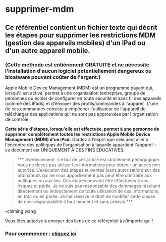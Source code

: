 # supprimer-mdm
## Ce référentiel contient un fichier texte qui décrit les étapes pour supprimer les restrictions MDM (gestion des appareils mobiles) d'un iPad ou d'un autre appareil mobile.
### (Cette méthode est entièrement GRATUITE et ne nécessite l'installation d'aucun logiciel potentiellement dangereux ou bloatware pouvant coûter de l'argent.)


Apple Mobile Device Management (MDM) est un programme payant qui, lorsqu'il est activé, permet à une organisation (entreprise, groupe de personnes ou école) de configurer en toute sécurité et sans fil des appareils (comme des iPads) et d'envoyer des profils/commandes à l'appareil. L'une de ces commandes consiste à empêcher l'utilisateur de l'appareil de télécharger des applications qui ne sont pas approuvées par l'organisation de contrôle.

**Cette série d'étapes, lorsqu'elle est effectuée, permet à une personne de supprimer complètement toutes les restrictions Apple Mobile Device Management (MDM) d'un iPad.** Gardez à l'esprit que cela peut aller à l'encontre des politiques de l'organisation à laquelle appartient l'appareil - ce document est UNIQUEMENT À DES FINS ÉDUCATIVES.

> *** Avertissement : Le but de cet article est strictement pédagogique. Vous ne devez pas utiliser les informations pour obtenir un accès non autorisé. L'exécution des étapes suivantes (sans autorisation) sur des ordinateurs qui ne vous appartiennent pas peut être contraire aux politiques ou aux lois. Ces étapes peuvent être effectuées à vos risques et périls. Je ne suis pas responsable des dommages résultant directement ou indirectement de toute utilisation de ces informations, en tout ou en partie. Je me réserve le droit de modifier cette clause de non-responsabilité à tout moment et sans préavis.***

-chiming wang

Vous êtes autorisé à envoyer des liens de ce référentiel à n'importe qui !

### Pour commencer : [cliquez ici](remove-mdm.md)
